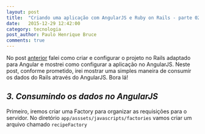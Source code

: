 ```yaml
---
layout: post
title:  "Criando uma aplicação com AngularJS e Ruby on Rails - parte 02"
date:   2015-12-29 12:42:00
category: tecnologia
post_author: Paulo Henrique Bruce
comments: true
---
```


No post [anterior](http://feras.dito.com.br/posts/2015-12-29-criando-uma-aplicacao-com-angularjs-e-ruby-on-rails-parte-2/) falei como criar e configurar o projeto no Rails adaptado para Angular e mostrei como configurar a aplicação no AngularJS. Neste post, conforme prometido, irei mostrar uma simples maneira de consumir os dados do Rails através do AngularJS. Bora lá!

## _3. Consumindo os dados no AngularJS_

Primeiro, iremos criar uma Factory para organizar as requisições para o servidor. No diretório `app/asssets/javascripts/factories` vamos criar um arquivo chamado `recipeFactory`